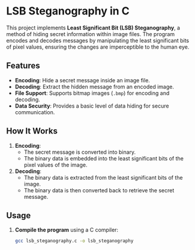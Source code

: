 # LSB Steganography in C

This project implements **Least Significant Bit (LSB) Steganography**, a method of hiding secret information within image files. The program encodes and decodes messages by manipulating the least significant bits of pixel values, ensuring the changes are imperceptible to the human eye.

## Features
- **Encoding**: Hide a secret message inside an image file.
- **Decoding**: Extract the hidden message from an encoded image.
- **File Support**: Supports bitmap images (`.bmp`) for encoding and decoding.
- **Data Security**: Provides a basic level of data hiding for secure communication.

## How It Works
1. **Encoding**:
   - The secret message is converted into binary.
   - The binary data is embedded into the least significant bits of the pixel values of the image.
2. **Decoding**:
   - The binary data is extracted from the least significant bits of the image.
   - The binary data is then converted back to retrieve the secret message.

## Usage
1. **Compile the program** using a C compiler:
   ```bash
   gcc lsb_steganography.c -o lsb_steganography
